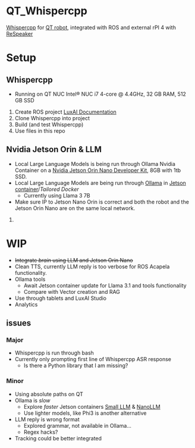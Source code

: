 # QT_Whispercpp

[Whispercpp](https://github.com/ggerganov/whisper.cpp) for [QT robot](https://docs.luxai.com/docs/intro_code), integrated with ROS and external rPI 4 with [ReSpeaker](https://wiki.seeedstudio.com/ReSpeaker_4_Mic_Array_for_Raspberry_Pi/)

# Setup

## Whispercpp
- Running on QT NUC Intel® NUC  i7 4-core @ 4.4GHz, 32 GB RAM, 512 GB SSD

1. Create ROS project [LuxAI Documentation](https://docs.luxai.com/docs/tutorials/python/python_ros_project)
2. Clone Whispercpp into project
3. Build (and test Whispercpp)
4. Use files in this repo

## Nvidia Jetson Orin & LLM
- Local Large Language Models is being run through Ollama Nvidia Container on a [Nvidia Jetson Orin Nano Developer Kit](https://www.nvidia.com/en-us/autonomous-machines/embedded-systems/jetson-orin/), 8GB with 1tb SSD.
- Local Large Language Models are being run through [Ollama](https://github.com/ollama/ollama) in [Jetson container](https://www.jetson-ai-lab.com/tutorial_ollama.html)/*Tailored Docker*
    - Currently using Llama 3 7B
- Make sure IP to Jetson Nano Orin is correct and both the robot and the Jetson Orin Nano are on the same local network.

1. 

# WIP
- ~~Integrate *brain* using LLM and Jetson Orin Nano~~
- Clean TTS, currently LLM reply is too verbose for ROS Acapela functionality.
- Ollama tools
    - Await Jetson container update for Llama 3.1 and tools functionality
    - Compare with Vector creation and RAG
- Use through tablets and LuxAI Studio
- Analytics


## issues
### Major
- Whispercpp is run through bash
- Currently only prompting first line of Whispercpp ASR response
    - Is there a Python library that I am missing?
### Minor
- Using absolute paths on QT
- Ollama is *slow*
    - Explore *faster* Jetson containers [Small LLM](https://www.jetson-ai-lab.com/tutorial_slm.html) & [NanoLLM](https://www.jetson-ai-lab.com/tutorial_nano-llm.html)
    - Use lighter models, like Phi3 is another alternative
- LLM reply is wrong format
    - Explored grammar, not available in Ollama...
    - Regex hacks?
- Tracking could be better integrated
